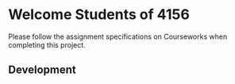 # Welcome Students of 4156

Please follow the assignment specifications on Courseworks when completing this project.

## Development
